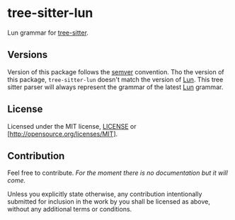 # tree-sitter-lun

Lun grammar for [tree-sitter].

[tree-sitter]: https://github.com/tree-sitter/tree-sitter

## Versions

Version of this package follows the [semver] convention. Tho the version of this
package, `tree-sitter-lun` doesn't match the version of [Lun]. This tree sitter
parser will always represent the grammar of the latest [Lun] grammar.

[semver]: https://semver.org
[Lun]: https://github.com/lunprog/lun

## License

Licensed under the MIT license, [LICENSE](LICENSE) or
[http://opensource.org/licenses/MIT].

## Contribution

Feel free to contribute. *For the moment there is no documentation but it will
come.*

Unless you explicitly state otherwise, any contribution intentionally submitted
for inclusion in the work by you shall be licensed as above, without any
additional terms or conditions.
